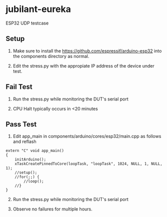 # jubilant-eureka
ESP32 UDP testcase

Setup
----
1) Make sure to install the https://github.com/espressif/arduino-esp32 into the components directory as normal.

2) Edit the stress.py with the appropiate IP address of the device under test.


Fail Test
----
1) Run the stress.py while monitoring the DUT's serial port

2) CPU Halt typically occurs in <20 minutes

Pass Test
----
1) Edit app_main in components/arduino/cores/esp32/main.cpp as follows and reflash
````
extern "C" void app_main()
{
	initArduino();
    xTaskCreatePinnedToCore(loopTask, "loopTask", 1024, NULL, 1, NULL, 1);
    //setup();
    //for(;;) {
        //loop();
    //}
}
````
2) Run the stress.py while monitoring the DUT's serial port

3) Observe no failures for multiple hours.

